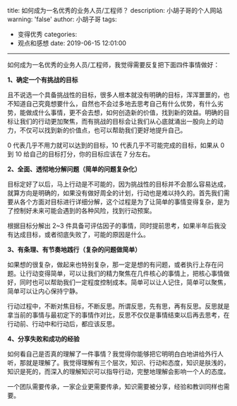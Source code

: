 title: 如何成为一名优秀的业务人员/工程师？
description: 小胡子哥的个人网站
warning: 'false'
author: 小胡子哥
tags:
  - 变得优秀
categories:
  - 观点和感想
date: 2019-06-15 12:01:00
---
如何成为一名优秀的业务人员/工程师，我觉得需要反复把下面四件事情做好：

**1、确定一个有挑战的目标**

且不说选一个具备挑战性的目标，很多人根本就没有明确的目标，浑浑噩噩的，也不知道自己究竟想要什么，自然也不会过多地去思考自己有什么优势，有什么劣势，能做成什么事情，更不会去想，如何创造新的价值，找到新的效益。明确的目标让我们的行动更加聚焦，而有挑战的目标会让我们从心底就涌出一股向上的动力，不仅可以找到新的价值点，也可以帮助我们更好地提升自己。

0 代表几乎不用力就可以达到的目标，10 代表几乎不可能完成的目标，如果从 0 到 10 给自己的目标打分，你的目标应该在 7 分左右。

**2、全面、透彻地分解问题（简单的问题复杂化）**

目标定好了以后，马上行动是不可能的，因为挑战性的目标并不会那么容易达成，就算方向是明确的，如果没有做好周全的计划，行动也是难以持久的。首先我们需要从各个方面对目标进行详细分解，这个过程是为了让简单的事情变得复杂，是为了控制好未来可能会遇到的各种风险，找到行动预案。

根据目标分解出 2~3 件具备可评估因子的事情，同时提前思考，如果半年后我没有达成目标，或者彻底失败了，可能的原因是什么。

**3、有条理、有节奏地践行（复杂的问题做简单）**

如果想的很复杂，做起来也特别复杂，那一定是想的有问题，或者执行上存在问题。让行动变得简单，可以让我们的精力聚焦在几件核心的事情上，把核心事情做好，同时也可以帮助我们一定程度控制成本。简单可以让人记住，简单可以聚焦，简单可以让内心保持宁静。

行动过程中，不断对焦目标，不断反思。所谓反思，先有思，再有反思。反思就是拿当前的事情与最初定下的事情作对比，反思不仅仅是事情结束以后再去思考，在行动前、行动中和行动后，都应该反思。

**4、分享失败和成功的经验**

如何看自己是否真的理解了一件事情？我觉得你能够把它明明白白地讲给外行人听，那就是理解了。我觉得理解有三个层次，知识、行动和态度，知识是肤浅的，知识是死的，而深入的理解知识可以指导行动，完整地理解会影响一个人的态度。

一个团队需要传承，一家企业更需要传承，知识需要被分享，经验和教训同样也需要。